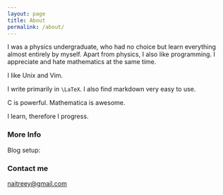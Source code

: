```yaml
---
layout: page
title: About
permalink: /about/
---
```


I was a physics undergraduate, who had no choice but learn everything almost entirely by myself. Apart from physics, I also like programming. I appreciate and hate mathematics at the same time.

I like Unix and Vim.

I write primarily in `\LaTeX`. I also find markdown very easy to use.

C is powerful. Mathematica is awesome.

I learn, therefore I progress.

### More Info

Blog setup:

### Contact me

[naitreey@gmail.com](mailto:naitreey@gmail.com)
